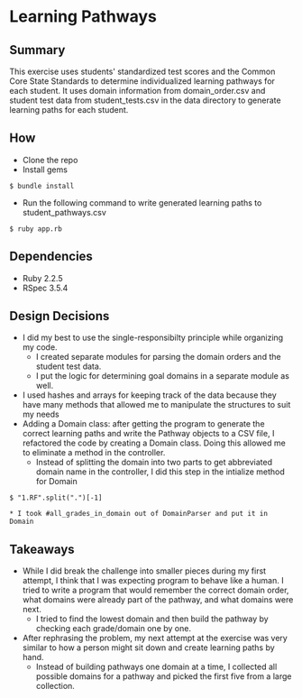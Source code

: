 # Learning Pathways 

## Summary
This exercise uses students' standardized test scores and the Common Core State Standards to determine individualized learning pathways for each student. It uses domain information from domain_order.csv and student test data from student_tests.csv in the data directory to generate learning paths for each student.

## How
* Clone the repo
* Install gems
``` 
$ bundle install
```
* Run the following command to write generated learning paths to student_pathways.csv
``` 
$ ruby app.rb 
```

## Dependencies
* Ruby 2.2.5 
* RSpec 3.5.4

## Design Decisions
* I did my best to use the single-responsibilty principle while organizing my code. 
	* I created separate modules for parsing the domain orders and the student test data.
	* I put the logic for determining goal domains in a separate module as well.
* I used hashes and arrays for keeping track of the data because they have many methods that allowed me to manipulate the structures to suit my needs
* Adding a Domain class: after getting the program to generate the correct learning paths and write the Pathway objects to a CSV file, I refactored the code by creating a Domain class. Doing this allowed me to eliminate a method in the controller.
	* Instead of splitting the domain into two parts to get abbreviated domain name in the controller, I did this step in the intialize method for Domain
``` 
$ "1.RF".split(".")[-1]
```
	* I took #all_grades_in_domain out of DomainParser and put it in Domain



## Takeaways
* While I did break the challenge into smaller pieces during my first attempt, I think that I was expecting program to behave like a human. I tried to write a program that would remember the correct domain order, what domains were already part of the pathway, and what domains were next.
	* I tried to find the lowest domain and then build the pathway by checking each grade/domain one by one.
* After rephrasing the problem, my next attempt at the exercise was very similar to how a person might sit down and create learning paths by hand. 
	* Instead of building pathways one domain at a time, I collected all possible domains for a pathway and picked the first five from a large collection.
